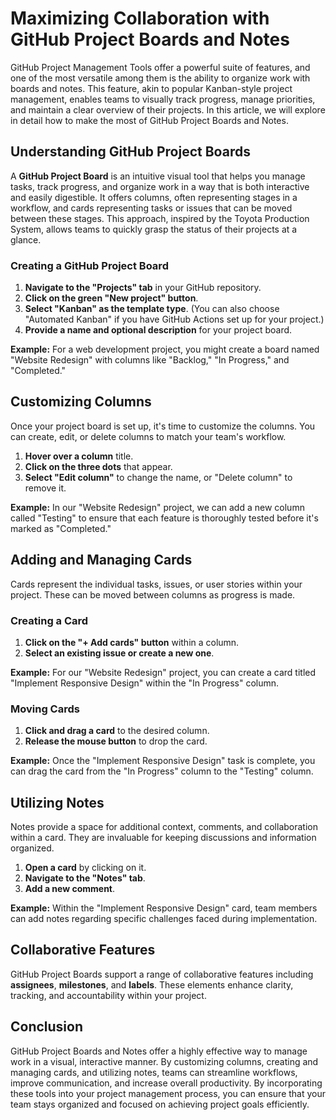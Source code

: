 # Maximizing Collaboration with GitHub Project Boards and Notes

GitHub Project Management Tools offer a powerful suite of features, and one of the most versatile among them is the ability to organize work with boards and notes. This feature, akin to popular Kanban-style project management, enables teams to visually track progress, manage priorities, and maintain a clear overview of their projects. In this article, we will explore in detail how to make the most of GitHub Project Boards and Notes.

## Understanding GitHub Project Boards

A **GitHub Project Board** is an intuitive visual tool that helps you manage tasks, track progress, and organize work in a way that is both interactive and easily digestible. It offers columns, often representing stages in a workflow, and cards representing tasks or issues that can be moved between these stages. This approach, inspired by the Toyota Production System, allows teams to quickly grasp the status of their projects at a glance.

### Creating a GitHub Project Board

1. **Navigate to the "Projects" tab** in your GitHub repository.
2. **Click on the green "New project" button**.
3. **Select "Kanban" as the template type**. (You can also choose "Automated Kanban" if you have GitHub Actions set up for your project.)
4. **Provide a name and optional description** for your project board.

**Example:**
For a web development project, you might create a board named "Website Redesign" with columns like "Backlog," "In Progress," and "Completed."

## Customizing Columns

Once your project board is set up, it's time to customize the columns. You can create, edit, or delete columns to match your team's workflow.

1. **Hover over a column** title.
2. **Click on the three dots** that appear.
3. **Select "Edit column"** to change the name, or "Delete column" to remove it.

**Example:**
In our "Website Redesign" project, we can add a new column called "Testing" to ensure that each feature is thoroughly tested before it's marked as "Completed."

## Adding and Managing Cards

Cards represent the individual tasks, issues, or user stories within your project. These can be moved between columns as progress is made.

### Creating a Card

1. **Click on the "+ Add cards" button** within a column.
2. **Select an existing issue or create a new one**.

**Example:**
For our "Website Redesign" project, you can create a card titled "Implement Responsive Design" within the "In Progress" column.

### Moving Cards

1. **Click and drag a card** to the desired column.
2. **Release the mouse button** to drop the card.

**Example:**
Once the "Implement Responsive Design" task is complete, you can drag the card from the "In Progress" column to the "Testing" column.

## Utilizing Notes

Notes provide a space for additional context, comments, and collaboration within a card. They are invaluable for keeping discussions and information organized.

1. **Open a card** by clicking on it.
2. **Navigate to the "Notes" tab**.
3. **Add a new comment**.

**Example:**
Within the "Implement Responsive Design" card, team members can add notes regarding specific challenges faced during implementation.

## Collaborative Features

GitHub Project Boards support a range of collaborative features including **assignees**, **milestones**, and **labels**. These elements enhance clarity, tracking, and accountability within your project.

## Conclusion

GitHub Project Boards and Notes offer a highly effective way to manage work in a visual, interactive manner. By customizing columns, creating and managing cards, and utilizing notes, teams can streamline workflows, improve communication, and increase overall productivity. By incorporating these tools into your project management process, you can ensure that your team stays organized and focused on achieving project goals efficiently.